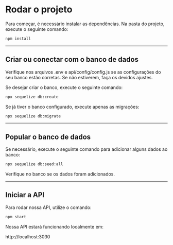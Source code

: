 # Rodar o projeto

Para começar, é necessário instalar as dependências. Na pasta do projeto, execute o seguinte comando:

```bash
npm install
```

---

## Criar ou conectar com o banco de dados

Verifique nos arquivos .env e api/config/config.js se as configurações do seu banco estão corretas. Se não estiverem, faça os devidos ajustes.

Se desejar criar o banco, execute o seguinte comando:

```bash
npx sequelize db:create
```

Se já tiver o banco configurado, execute apenas as migrações:

```bash
npx sequelize db:migrate
```

---

## Popular o banco de dados

Se necessário, execute o seguinte comando para adicionar alguns dados ao banco:

```bash
npx sequelize db:seed:all
```

Verifique no banco se os dados foram adicionados.

---

## Iniciar a API

Para rodar nossa API, utilize o comando:

```bash
npm start
```

Nossa API estará funcionando localmente em:

http://localhost:3030
